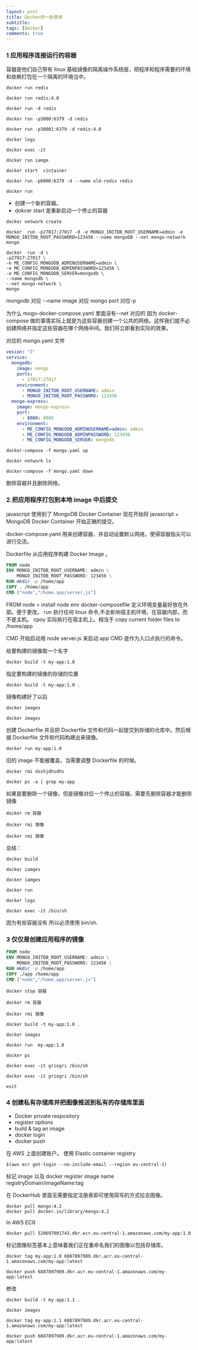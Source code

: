 ```yaml
---
layout: post
title: Docker的一些使用
subtitle:
tags: [Docker]
comments: true
---
```


### 1 应用程序连接运行的容器

容器是他们自己带有 linux 基础镜像的隔离操作系统层，把程序和程序需要的环境和依赖打包在一个隔离的环境当中。

```shell
docker run redis
```

```shell
docker run redis:4.0
```

```shell
docker run -d redis
```

```shell
docker run -p3000:6379 -d redis
```

```shell
docker run -p30001:6379 -d redis:4.0
```

```shell
docker logs
```

```shell
docker exec -it
```

```shell
docker run iamge
```

```shell
docker start  cintainer
```

```shell
docker run -p6000:6379 -d --name old-redis redis
```

```shell
docker run
```

- 创建一个新的容器。
- dokcer start 是重新启动一个停止的容器

```shell
docker network create
```

```shell
docker  run -p27017:27017 -d -e MONGO_INITDB_ROOT_USERNAME=admin -e MONGO_INITDB_ROOT_PASSWORD=123456 --name mongoDB --net mongo-network mongo
```

```shell
docker  run -d \
-p27017:27017 \
-e ME_CONFIG_MONGODB_ADMINUSERNAME=admin \
-e ME_CONFIG_MONGODB_ADMINPASSWORD=123456 \
-e ME_CONFIG_MONGODB_SERVER=mongodb \
--name mongodb \
--net mongo-network \
mongo
```

mongodb 对应 --name
image 对应 mongo
port 对应-p

为什么 mogo-docker-compose.yaml 里面没有--net 对应的
因为 docker-compose 做的事情实际上就是为这些容器创建一个公共的网络。这样我们就不必创建网络并指定这些容器在哪个网络中间。我们将立即看到实际的效果。

对应的 mongo.yaml 文件

```yaml
vesion: "3"
service:
  mongodb:
    image: mongo
    ports:
      - 27017:27017
    environment:
      - MONGO_INITDB_ROOT_USERNAME: admin
      - MONGO_INITDB_ROOT_PASSWORD: 123456
  mongo-express:
    image: mongo-express
    port:
      - 8080: 8080
    environment:
      - ME_CONFIG_MONGODB_ADMINUSERNAME=admin: admin
      - ME_CONFIG_MONGODB_ADMINPASSWORD: 123456
      - ME_CONFIG_MONGODB_SERVER: mongodb
```

```shell
docker-compose -f mongo.yaml up
```

```shell
docker network ls
```

```shell
docker-compose -f mongo.yaml down
```

删除容器并且删除网络。

### 2.把应用程序打包到本地 image 中后提交

javascript 使用到了 MongoDB Docker Container 现在开始将 javascript + MongoDB Docker Container 开始正确的提交。

docker-compose.yaml 用来创建容器，并自动设置默认网络，使得容器指尖可以进行交流。

Dockerfile 从应用程序构建 Docker Image 。

```Dockerfile
FROM node
ENV MONGO_INITDB_ROOT_USERNAME: admin \
    MONGO_INITDB_ROOT_PASSWORD: 123456 \
RUN mkdir -p /home/app
COPY . /home/app
CMD ["node","/home.app/server,js"]
```

FROM node = install node
env docker-composefile 定义环境变量最好放在外部。便于更改。
run 执行任何 linux 命令,不会影响宿主机环境，在容器内部，而不是主机。
cpoy 实际执行在宿主机上。相当于 copy current folder files to /home/app

CMD 开始启动用 node server.js 来启动 app
CMD 是作为入口点执行的命令。

给要构建的镜像取一个名字

```shell
docker build -t my-app:1.0
```

指定要构建的镜像的存储的位置

```shell
docker build -t my-app:1.0 .
```

镜像构建好了以后

```shell
docker images
```

```shell
docker images
```

创建 Dockerfile 并且把 Dockerfile 文件和代码一起提交到存储的仓库中。然后根据 Dockerfile 文件和代码构建出来镜像。

```shell
docker run my-app:1.0
```

旧的 image 不能被覆盖，当需要调整 Dockerfile 的时候。

```shell
docker rmi dsshjdhsdhs
```

```shell
docker ps -a | grep my-app
```

如果是要删除一个镜像，但是镜像对应一个停止的容器。需要先删除容器才能删除镜像

```shell
docker rm 容器
```

```shell
docker rmi 镜像
```

```shell
docker rmi 镜像
```

总结：

```shell
docker build
```

```shell
docker iamges
```

```shell
docker iamges
```

```shell
docker run
```

```shell
docker logs
```

```shell
docker exec -it /bin/sh
```

因为有些容器没有 所以必须使用 bin/sh.

### 3 仅仅是创建应用程序的镜像

```Dockerfile
FROM node
ENV MONGO_INITDB_ROOT_USERNAME: admin \
    MONGO_INITDB_ROOT_PASSWORD: 123456 \
RUN mkdir -p /home/app
COPY ./app /home/app
CMD ["node","/home.app/server,js"]
```

```shell
docker stop 容器
```

```shell
docker rm 容器
```

```shell
docker rmi 镜像
```

```shell
docker build -t my-app:1.0 .
```

```shell
docker images
```

```shell
docker run  my-app:1.0
```

```shell
docker ps
```

```shell
docker exec -it griogri /bin/sh
```

```shell
docker exec -it griogri /bin/sh
```

```shell
exit
```

### 4 创建私有存储库并把图像推送到私有的存储库里面

- Docker private respository
- register options
- build & tag an image
- docker login
- docker push

在 AWS 上面创建账户。
使用 Elastic container registry

```shell
$(aws ecr get-login --no-include-email --region eu-central-1)
```

标记 image 以及 docker register image name
registryDomain/imageName:tag

在 DockerHub 里面无需要指定注册表即可使用简写的方式拉去图像。

```shell
docker pull mongo:4.2
docker pull docker.io/library/mongo:4.2
```

In AWS ECR

```shell
docker pull 520697001743.dkr.ecr.eu-central-1.amazonaws.com/my-app:1.0
```

标记图像标签基本上意味着我们正在重命名我们的图像以包括存储库。

```shell
docker tag my-app:1.0 6887897989.dkr.acr.eu-central-1.amazonaws.com/my-app:latest
```

```shell
docker push 6887897989.dkr.acr.eu-central-1.amazonaws.com/my-app:latest
```

修改

```shell
docker build -t my-app:1.1 .
```

```shell
docker images
```

```shell
docker tag my-app:1.1 6887897989.dkr.acr.eu-central-1.amazonaws.com/my-app:latest
```

```shell
docker push 6887897989.dkr.acr.eu-central-1.amazonaws.com/my-app:latest
```
